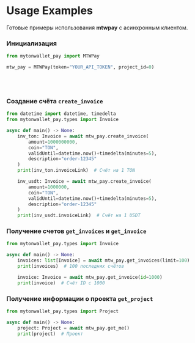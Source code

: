 # Usage Examples
Готовые примеры использования <b>mtwpay</b> с асинхронным клиентом.

### Инициализация
```python
from mytonwallet_pay import MTWPay

mtw_pay = MTWPay(token="YOUR_API_TOKEN", project_id=0)
```
<br><br>


### Создание счёта ```create_invoice```
```python
from datetime import datetime, timedelta
from mytonwallet_pay.types import Invoice

async def main() -> None:
    inv_ton: Invoice = await mtw_pay.create_invoice(
        amount=1000000000,
        coin="TON",
        validUntil=datetime.now()+timedelta(minutes=5),
        description="order-12345"
    )
    print(inv_ton.invoiceLink)  # Счёт на 1 TON

    inv_usdt: Invoice = await mtw_pay.create_invoice(
        amount=1000000,
        coin="TON",
        validUntil=datetime.now()+timedelta(minutes=5),
        description="order-12345"
    )
    print(inv_usdt.invoiceLink)  # Счёт на 1 USDT
```

### Получение счетов ```get_invoices``` и ```get_invoice```
```python
from mytonwallet_pay.types import Invoice

async def main() -> None:
    invoices: list[Invoice] = await mtw_pay.get_invoices(limit=100)
    print(invoices)  # 100 последних счётов

    invoice: Invoice = await mtw_pay.get_invoice(id=1000)
    print(invoice)  # Счёт ID с 1000

```


### Получение информации о проекта ```get_project```
```python
from mytonwallet_pay.types import Project

async def main() -> None:
    project: Project = await mtw_pay.get_me()
    print(project)  # Проект
```

